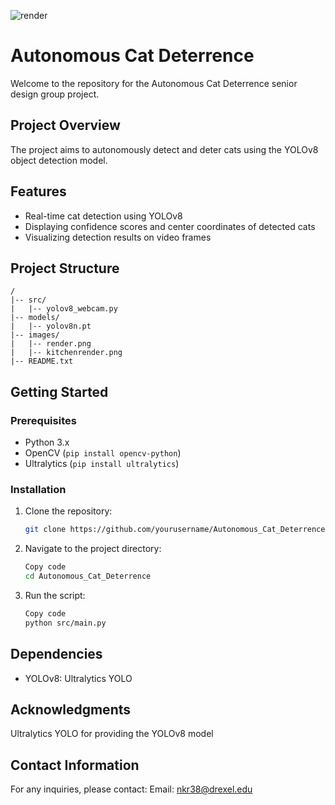 ![render](https://github.com/nkr38/Autonomous_Cat_Deterrence/assets/69133832/7a802287-cad0-42df-8e41-28bd945d1995)
# Autonomous Cat Deterrence

Welcome to the repository for the Autonomous Cat Deterrence senior design group project.

## Project Overview

The project aims to autonomously detect and deter cats using the YOLOv8 object detection model.

## Features

- Real-time cat detection using YOLOv8
- Displaying confidence scores and center coordinates of detected cats
- Visualizing detection results on video frames

## Project Structure

```plaintext
/
|-- src/
|   |-- yolov8_webcam.py
|-- models/
|   |-- yolov8n.pt
|-- images/
|   |-- render.png
|   |-- kitchenrender.png
|-- README.txt
```

## Getting Started

### Prerequisites

- Python 3.x
- OpenCV (`pip install opencv-python`)
- Ultralytics (`pip install ultralytics`)

### Installation

1. Clone the repository:

   ```bash
   git clone https://github.com/yourusername/Autonomous_Cat_Deterrence.git
   ```
2. Navigate to the project directory:
   ```bash
   Copy code
   cd Autonomous_Cat_Deterrence
   ```
3. Run the script:
   ```bash
   Copy code
   python src/main.py
   ```
## Dependencies
- YOLOv8: Ultralytics YOLO

## Acknowledgments
Ultralytics YOLO for providing the YOLOv8 model

## Contact Information
For any inquiries, please contact:
Email: nkr38@drexel.edu
